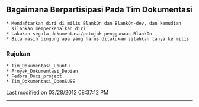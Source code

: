 ## Bagaimana Berpartisipasi Pada Tim Dokumentasi
    * Mendaftarkan diri di milis ​BlankOn dan ​BlankOn-dev, dan kemudian
      silahkan memperkenalkan diri
    * Lakukan segala dokumentasi/petujuk penggunaan BlankOn
    * Bila masih bingung apa yang harus dilakukan silahkan tanya ke milis
### Rujukan
    * ​Tim_Dokumentasi_Ubuntu
    * ​Proyek_Dokumentasi_Debian
    * ​Fedora_Docs_project
    * ​Tim_Dokumentasi_OpenSUSE
Last modified on 03/28/2012 08:37:12 PM

---
 
